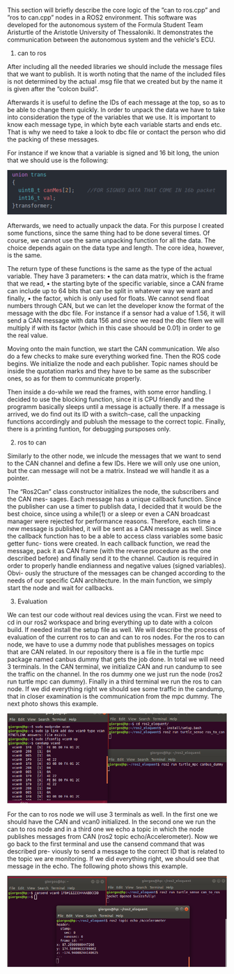 This section will briefly describe the core logic of the ”can to ros.cpp” and ”ros to can.cpp”
nodes in a ROS2 environment. This software was developed for the autonomous system of the Formula Student Team Aristurtle of the Aristotle University of Thessaloniki. It demonstrates the communication between the autonomous system and the vehicle's ECU.  

1. can to ros

After including all the needed libraries we should include the message files that we want to
publish. It is worth noting that the name of the included files is not determined by the actual .msg file that we created but by the name it is given after the “colcon build”. 

Afterwards it is useful to define the IDs of each message at the top, so as to be able to
change them quickly. In order to unpack the data we have to take into consideration the type
of the variables that we use. It is important to know each message type, in which byte each
variable starts and ends etc. That is why we need to take a look to dbc file or contact the person
who did the packing of these messages.

For instance if we know that a variable is signed and 16 bit long, the union that we should
use is the following:

![alt text](https://github.com/georgeniko/ros_can_bus_driver/blob/main/unpack.png?raw=true)

Afterwards, we need to actually unpack the data. For this purpose I created some functions,
since the same thing had to be done several times. Of course, we cannot use the same unpacking
function for all the data. The choice depends again on the data type and length. The core
idea, however, is the same.

The return type of these functions is the same as the type of the actual variable. They have
3 parameters:
• the can data matrix, which is the frame that we read,
• the starting byte of the specific variable, since a CAN frame can include up to 64 bits
that can be split in whatever way we want and finally,
• the factor, which is only used for floats. We cannot send float numbers through CAN, but
we can let the developer know the format of the message with the dbc file. For instance
if a sensor had a value of 1.56, it will send a CAN message with data 156 and since we
read the dbc filem we will multiply if with its factor (which in this case shoould be 0.01)
in order to ge the real value.

Moving onto the main function, we start the CAN communication. We also do a few checks to make sure everything worked fine. Then the ROS code begins. We initialize the node and each publisher. Topic names should be inside the
quotation marks and they have to be same as the subscriber ones, so as for them to communicate properly.

Then inside a do-while we read the frames, with some error handling. I decided to use the
blocking function, since it is CPU friendly and the programm basically sleeps until a message
is actually there. If a message is arrived, we do find out its ID with a switch-case, call the
unpacking functions accordingly and publush the message to the correct topic.
Finally, there is a printing funtion, for debugging pursposes only.

2. ros to can

Similarly to the other node, we inlcude the messages that we want to send to the CAN channel
and define a few IDs. Here we will only use one union, but the can message will not be a
matrix. Instead we will handle it as a pointer.

The “Ros2Can” class constructor initializes the node, the subscribers and the CAN mes-
sages. Each message has a unique callback function. Since the publisher can use a timer to
publish data, I decided that it would be the best choice, since using a while(1) or a sleep or
even a CAN broadcast manager were rejected for performance reasons. Therefore, each time a
new message is published, it will be sent as a CAN message as well.
Since the callback function has to be a able to access class variables some basic getter func-
tions were created. In each callback function, we read the message, pack it as CAN frame (with
the reverse procedure as the one described before) and finally send it to the channel. Caution is
required in order to properly handle endianness and negative values (signed variables). Obvi-
ously the structure of the messages can be changed according to the needs of our specific CAN
architecture.
In the main function, we simply start the node and wait for callbacks.

3. Evaluation

We can test our code without real devices using the vcan. First we need to cd in our ros2
workspace and bring everything up to date with a colcon build. If needed install the setup
file as well. We will describe the process of evaluation of the current ros to can and can to ros
nodes.
For the ros to can node, we have to use a dummy node that publishes messages on topics
that are CAN related. In our repository there is a file in the turtle mpc package named
canbus dummy that gets the job done.
In total we will need 3 terminals. In the CAN terminal, we initialize CAN and run candump
to see the traffic on the channel. In the ros dummy one we just run the node (ros2 run turtle mpc
can dummy). Finally in a third terminal we run the ros to can node. If we did everything right
we should see some traffic in the candump, that in closer examination is the communication
from the mpc dummy. The next photo shows this example.

![alt text](https://github.com/georgeniko/ros_can_bus_driver/blob/main/evaluation.png?raw=true)

For the can to ros node we will use 3 terminals as well. In the first one we should have the
CAN and vcan0 initialized. In the second one we run the can to ros node and in a third one we
echo a topic in which the node publishes messages from CAN (ros2 topic echo/Accelerometer).
Now we go back to the first terminal and use the cansend command that was described pre-
viously to send a message to the correct ID that is related to the topic we are monitoring. If
we did everything right, we should see that message in the echo. The following photo 
shows this example.

![alt text](https://github.com/georgeniko/ros_can_bus_driver/blob/main/evaluation2.png?raw=true)


